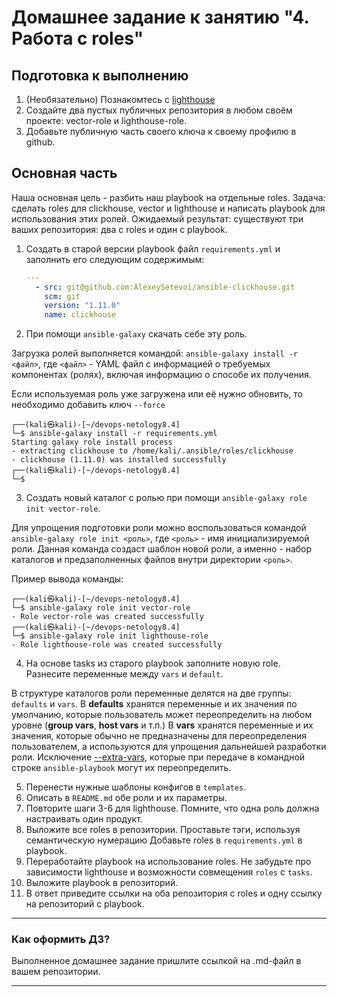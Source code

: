 # Домашнее задание к занятию "4. Работа с roles"

## Подготовка к выполнению
1. (Необязательно) Познакомтесь с [lighthouse](https://youtu.be/ymlrNlaHzIY?t=929)
2. Создайте два пустых публичных репозитория в любом своём проекте: vector-role и lighthouse-role.
3. Добавьте публичную часть своего ключа к своему профилю в github.

## Основная часть

Наша основная цель - разбить наш playbook на отдельные roles. Задача: сделать roles для clickhouse, vector и lighthouse и написать playbook для использования этих ролей. Ожидаемый результат: существуют три ваших репозитория: два с roles и один с playbook.

1. Создать в старой версии playbook файл `requirements.yml` и заполнить его следующим содержимым:

   ```yaml
   ---
     - src: git@github.com:AlexeySetevoi/ansible-clickhouse.git
       scm: git
       version: "1.11.0"
       name: clickhouse 
   ```

2. При помощи `ansible-galaxy` скачать себе эту роль.

Загрузка ролей выполняется командой: `ansible-galaxy install -r <файл>`, где `<файл>` - YAML файл с информацией о требуемых компонентах (ролях), включая информацию о способе их получения.

Если используемая роль уже загружена или её нужно обновить, то необходимо добавить ключ `--force`
```console
┌──(kali㉿kali)-[~/devops-netology8.4]
└─$ ansible-galaxy install -r requirements.yml                                       
Starting galaxy role install process
- extracting clickhouse to /home/kali/.ansible/roles/clickhouse
- clickhouse (1.11.0) was installed successfully
┌──(kali㉿kali)-[~/devops-netology8.4]
└─$ 
```
3. Создать новый каталог с ролью при помощи `ansible-galaxy role init vector-role`.

Для упрощения подготовки роли можно воспользоваться командой `ansible-galaxy role init <роль>`, где `<роль>` - имя инициализируемой роли.
Данная команда создаст шаблон новой роли, а именно - набор каталогов и предзаполненных файлов внутри директории `<роль>`.

Пример вывода команды:
```console
┌──(kali㉿kali)-[~/devops-netology8.4]
└─$ ansible-galaxy role init vector-role
- Role vector-role was created successfully                                                                                                                                                                                                                                        
┌──(kali㉿kali)-[~/devops-netology8.4]
└─$ ansible-galaxy role init lighthouse-role
- Role lighthouse-role was created successfully

```

4. На основе tasks из старого playbook заполните новую role. Разнесите переменные между `vars` и `default`.

В структуре каталогов роли переменные делятся на две группы: `defaults` и `vars`.
В **defaults** хранятся переменные и их значения по умолчанию, которые пользователь может переопределить на любом уровне (**group vars**, **host vars** и т.п.)
В **vars** хранятся переменные и их значения, которые обычно не предназначены для переопределения пользователем, а используются для упрощения дальнейшей разработки роли.
Исключение [--extra-vars](https://docs.ansible.com/ansible/latest/user_guide/playbooks_variables.html), которые при передаче в командной строке `ansible-playbook` могут их переопределить.

5. Перенести нужные шаблоны конфигов в `templates`.
6. Описать в `README.md` обе роли и их параметры.
7. Повторите шаги 3-6 для lighthouse. Помните, что одна роль должна настраивать один продукт.
8. Выложите все roles в репозитории. Проставьте тэги, используя семантическую нумерацию Добавьте roles в `requirements.yml` в playbook.
9. Переработайте playbook на использование roles. Не забудьте про зависимости lighthouse и возможности совмещения `roles` с `tasks`.
10. Выложите playbook в репозиторий.
11. В ответ приведите ссылки на оба репозитория с roles и одну ссылку на репозиторий с playbook.

---

### Как оформить ДЗ?

Выполненное домашнее задание пришлите ссылкой на .md-файл в вашем репозитории.

---
